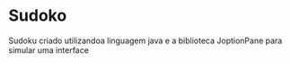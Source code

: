 # Sudoko
 Sudoku criado utilizandoa  linguagem java e a biblioteca JoptionPane para simular uma interface
